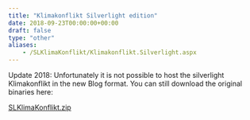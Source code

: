 ```yaml
---
title: "Klimakonflikt Silverlight edition"
date: 2018-09-23T00:00:00+00:00
draft: false
type: "other"
aliases:
    - /SLKlimaKonflikt/Klimakonflikt.Silverlight.aspx
---
```

Update 2018: Unfortunately it is not possible to host the silverlight Klimakonflikt in the new Blog format. You can still download the original binaries here:

[SLKlimaKonflikt.zip](/resources/SLKlimaKonflikt/SLKlimaKonflikt.zip)



